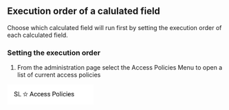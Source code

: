## Execution order of a calulated field
Choose which calculated field will run first by setting the execution order of each calculated field.

### Setting the execution order
1. From the administration page select the Access Policies Menu to open a list of current access policies


<img src="../assets/access_policy_1.png"  style="width:200px" class="border"></img>


